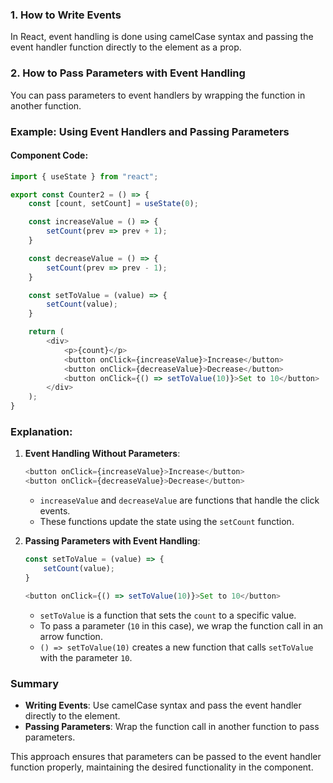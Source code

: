 ### 1. How to Write Events

In React, event handling is done using camelCase syntax and passing the event handler function directly to the element as a prop.

### 2. How to Pass Parameters with Event Handling

You can pass parameters to event handlers by wrapping the function in another function.

### Example: Using Event Handlers and Passing Parameters

#### Component Code:

```javascript
import { useState } from "react";

export const Counter2 = () => {
    const [count, setCount] = useState(0);

    const increaseValue = () => {
        setCount(prev => prev + 1);
    }

    const decreaseValue = () => {
        setCount(prev => prev - 1);
    }

    const setToValue = (value) => {
        setCount(value);
    }

    return (
        <div>
            <p>{count}</p>
            <button onClick={increaseValue}>Increase</button>
            <button onClick={decreaseValue}>Decrease</button>
            <button onClick={() => setToValue(10)}>Set to 10</button>
        </div>
    );
}
```

### Explanation:

1. **Event Handling Without Parameters**:
   ```javascript
   <button onClick={increaseValue}>Increase</button>
   <button onClick={decreaseValue}>Decrease</button>
   ```
   - `increaseValue` and `decreaseValue` are functions that handle the click events.
   - These functions update the state using the `setCount` function.

2. **Passing Parameters with Event Handling**:
   ```javascript
   const setToValue = (value) => {
       setCount(value);
   }

   <button onClick={() => setToValue(10)}>Set to 10</button>
   ```
   - `setToValue` is a function that sets the `count` to a specific value.
   - To pass a parameter (`10` in this case), we wrap the function call in an arrow function.
   - `() => setToValue(10)` creates a new function that calls `setToValue` with the parameter `10`.

### Summary

- **Writing Events**: Use camelCase syntax and pass the event handler directly to the element.
- **Passing Parameters**: Wrap the function call in another function to pass parameters.

This approach ensures that parameters can be passed to the event handler function properly, maintaining the desired functionality in the component.
